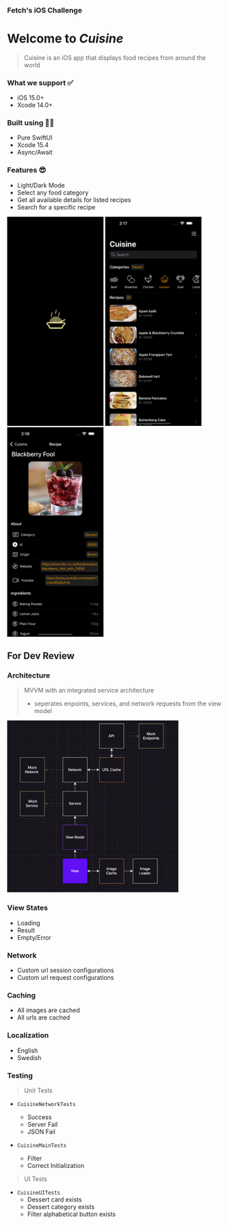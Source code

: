 ### Fetch's iOS Challenge

 # Welcome to *Cuisine*
> Cuisine is an iOS app that displays food recipes from around the world

### What we support ✅
- iOS 15.0+
- Xcode 14.0+

### Built using 👷🏻
- Pure SwiftUI
- Xcode 15.4
- Async/Await

### Features 😎
- Light/Dark Mode
- Select any food category
- Get all available details for listed recipes
- Search for a specific recipe
<p>
<img src="CuisineLaunchLogo.png" width="225" height="487.5">
<img src="Simulator Screenshot - Clone 1 of iPhone 15 Pro Max - 2024-06-08 at 14.17.50.png" width="225" height="487.5">
<img src="Simulator Screenshot - Clone 1 of iPhone 15 Pro Max - 2024-06-08 at 14.18.15.png" width="225" height="487.5">
</p>


## For Dev Review

### Architecture
> MVVM with an integrated service architecture
> - seperates enpoints, services, and network requests from the view model
  <img src="Cuisine System Design.png" width="400" height="400">

### View States
- Loading
- Result
- Empty/Error

### Network
- Custom url session configurations
- Custom url request configurations

### Caching
- All images are cached
- All urls are cached

### Localization 
- English
- Swedish

### Testing
> Unit Tests
- `CuisineNetworkTests`
  - Success
  - Server Fail
  - JSON Fail
       
- `CuisineMainTests`
  - Filter
  - Correct Initialization
    
> UI Tests
- `CuisineUITests`
  - Dessert card exists
  - Dessert category exists
  - Filter alphabetical button exists
